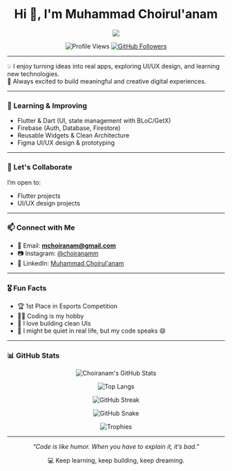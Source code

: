 <h1 align="center">Hi 👋, I'm Muhammad Choirul'anam</h1>

<p align="center">
    <img src="https://readme-typing-svg.herokuapp.com/?lines=💻+Student+Developer;🚀+Future+Flutter+Engineer;🎮+Game+and+App+Builder;🎨+UI%2FUX+Design+Enthusiast&font=Fira%20Code&color=%239BA7&center=true&width=500&height=30">
</p>

<!-- Profile Stats & Links -->
<p align="center">
  <img src="https://komarev.com/ghpvc/?username=choiranam&label=Profile%20views&color=ff69b4&style=flat" alt="Profile Views" />
  <a href="https://github.com/choiranam?tab=followers">
    <img src="https://img.shields.io/github/followers/choiranam?label=Followers&style=flat-square" alt="GitHub Followers" />
  </a>
</p>

---

💡 I enjoy turning ideas into real apps, exploring UI/UX design, and learning new technologies.  
🚀 Always excited to build meaningful and creative digital experiences.

---

### 🌱 Learning & Improving
- Flutter & Dart (UI, state management with BLoC/GetX)  
- Firebase (Auth, Database, Firestore)  
- Reusable Widgets & Clean Architecture  
- Figma UI/UX design & prototyping

---

### 🤝 Let's Collaborate
I’m open to:
- Flutter projects  
- UI/UX design projects

---

### 📫 Connect with Me
- 📧 Email: **mchoiranam@gmail.com**  
- 📷 Instagram: [@choiranamm](https://instagram.com/choiranamm)  
- 💼 LinkedIn: [Muhammad Choirul'anam](https://www.linkedin.com/in/muhammad-choirulanam-86738a298/)

---

### 🎖️ Fun Facts
- 🏆 1st Place in Esports Competition  
- 👨‍💻 Coding is my hobby  
- 🎨 I love building clean UIs  
- 🐢 I might be quiet in real life, but my code speaks 😄

---

### 📊 GitHub Stats

<p align="center">
  <img src="https://github-readme-stats.vercel.app/api?username=choiranam&show_icons=true&theme=radical" alt="Choiranam's GitHub Stats" />
</p>

<p align="center">
  <img src="https://github-readme-stats.vercel.app/api/top-langs/?username=choiranam&layout=compact&theme=radical" alt="Top Langs" />
</p>

<p align="center">
  <img src="https://streak-stats.demolab.com?user=choiranam&theme=radical&hide_border=false" alt="GitHub Streak" />
</p>

<p align="center">
  <picture>
    <source media="(prefers-color-scheme: dark)" srcset="https://Choiranam.github.io/Choiranam/github-contribution-grid-snake-dark.svg" />
    <img alt="GitHub Snake" src="https://Choiranam.github.io/Choiranam/github-contribution-grid-snake.svg" />
  </picture>

<p align="center">
  <img src="https://github-profile-trophy.vercel.app/?username=choiranam&theme=radical&no-frame=true&row=1&column=7" alt="Trophies" />
</p>

</p>

---

<p align="center">
  <i>“Code is like humor. When you have to explain it, it’s bad.”</i>
</p>

<p align="center">
  💻 Keep learning, keep building, keep dreaming.
</p>
